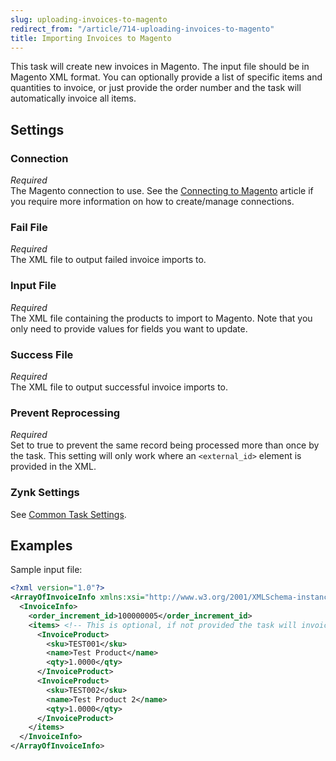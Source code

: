 ```yaml
---
slug: uploading-invoices-to-magento
redirect_from: "/article/714-uploading-invoices-to-magento"
title: Importing Invoices to Magento
---
```

This task will create new invoices in Magento. The input file should be in Magento XML format. You can optionally provide a list of specific items and quantities to invoice, or just provide the order number and the task will automatically invoice all items.

## Settings
### Connection
_Required_  
The Magento connection to use. See the [Connecting to Magento](connecting-to-magento) article if you require more information on how to create/manage connections.

### Fail File
_Required_  
The XML file to output failed invoice imports to.

### Input File
_Required_  
The XML file containing the products to import to Magento. Note that you only need to provide values for fields you want to update.

### Success File
_Required_  
The XML file to output successful invoice imports to. 

### Prevent Reprocessing
_Required_  
Set to true to prevent the same record being processed more than once by the task. This setting will only work where an `<external_id>` element is provided in the XML.

### Zynk Settings
See [Common Task Settings](common-task-settings).

## Examples
Sample input file:
```xml
<?xml version="1.0"?>
<ArrayOfInvoiceInfo xmlns:xsi="http://www.w3.org/2001/XMLSchema-instance" xmlns:xsd="http://www.w3.org/2001/XMLSchema">
  <InvoiceInfo>
    <order_increment_id>100000005</order_increment_id>
    <items> <!-- This is optional, if not provided the task will invoice all items on the order -->
      <InvoiceProduct>
        <sku>TEST001</sku>
        <name>Test Product</name>
        <qty>1.0000</qty>
      </InvoiceProduct>
      <InvoiceProduct>
        <sku>TEST002</sku>
        <name>Test Product 2</name>
        <qty>1.0000</qty>
      </InvoiceProduct>
    </items>
  </InvoiceInfo>
</ArrayOfInvoiceInfo>
```